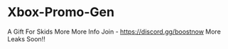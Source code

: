 # Xbox-Promo-Gen
A Gift For Skids
More More Info
Join - https://discord.gg/boostnow
More Leaks Soon!!
